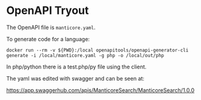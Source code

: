 # OpenAPI Tryout

The OpenAPI file is `manticore.yaml`.

To generate code for a language:

`docker run --rm -v ${PWD}:/local openapitools/openapi-generator-cli generate -i /local/manticore.yaml -g php -o /local/out/php`


In php/python there is a test.php/py file using the client.


The yaml was edited with swagger and can be seen at:

https://app.swaggerhub.com/apis/ManticoreSearch/ManticoreSearch/1.0.0